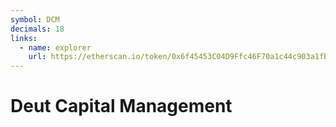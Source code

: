 ```yaml
---
symbol: DCM
decimals: 18
links:
  - name: explorer
    url: https://etherscan.io/token/0x6f45453C04D9Ffc46F70a1c44c903a1fB0D51684
---
```


# Deut Capital Management
